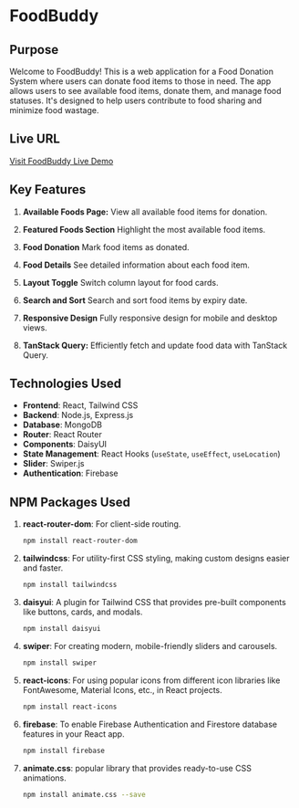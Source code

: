 # FoodBuddy

## Purpose
Welcome to FoodBuddy! This is a web application for a Food Donation System where users can donate food items to those in need. The app allows users to see available food items, donate them, and manage food statuses. It's designed to help users contribute to food sharing and minimize food wastage.

## Live URL
[Visit FoodBuddy Live Demo](https://food-buddy-11.web.app/)

## Key Features
1. **Available Foods Page:** View all available food items for donation.

2. **Featured Foods Section** Highlight the most available food items.

3. **Food Donation** Mark food items as donated.

4. **Food Details** See detailed information about each food item.

5. **Layout Toggle** Switch column layout for food cards.

6. **Search and Sort** Search and sort food items by expiry date.

7. **Responsive Design** Fully responsive design for mobile and desktop views.

8. **TanStack Query:** Efficiently fetch and update food data with TanStack Query.

## Technologies Used
- **Frontend**: React, Tailwind CSS
- **Backend**: Node.js, Express.js
- **Database**: MongoDB
- **Router**: React Router
- **Components**: DaisyUI
- **State Management**: React Hooks (`useState`, `useEffect`, `useLocation`)
- **Slider**: Swiper.js
- **Authentication**: Firebase

## NPM Packages Used
1. **react-router-dom**: For client-side routing.
   ```bash
   npm install react-router-dom

2. **tailwindcss**: For utility-first CSS styling, making custom designs easier and faster.
   ```bash
   npm install tailwindcss

3. **daisyui**: A plugin for Tailwind CSS that provides pre-built components like buttons, cards, and modals.
   ```bash
   npm install daisyui

4. **swiper**: For creating modern, mobile-friendly sliders and carousels.
   ```bash
   npm install swiper

5. **react-icons**: For using popular icons from different icon libraries like FontAwesome, Material Icons, etc., in React projects.
   ```bash
   npm install react-icons

6. **firebase**: To enable Firebase Authentication and Firestore database features in your React app.
   ```bash
   npm install firebase

6. **animate.css**: popular library that provides ready-to-use CSS animations.
   ```bash
   npm install animate.css --save


